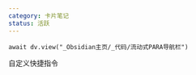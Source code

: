 ```yaml
---
category: 卡片笔记
status: 活跃
---
```

```dataviewjs
await dv.view("_Obsidian主页/_代码/流动式PARA导航栏")
```

自定义快捷指令
